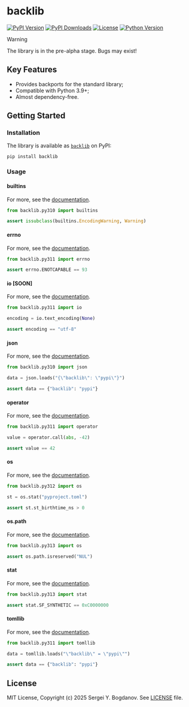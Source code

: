 # backlib

[![PyPI Version][shields/pypi/version]][pypi/homepage]
[![PyPI Downloads][shields/pypi/downloads]][pypi/homepage]
[![License][shields/pypi/license]][github/license]
[![Python Version][shields/python/version]][pypi/homepage]

> [!WARNING]
> The library is in the pre-alpha stage. Bugs may exist!

## Key Features

* Provides backports for the standard library;
* Compatible with Python 3.9+;
* Almost dependency-free.

## Getting Started

### Installation

The library is available as [`backlib`][pypi/homepage] on PyPI:

```shell
pip install backlib
```

### Usage

#### builtins

For more, see the [documentation][docs/all].

```python
from backlib.py310 import builtins

assert issubclass(builtins.EncodingWarning, Warning)
```

#### errno

For more, see the [documentation][docs/all].

```python
from backlib.py311 import errno

assert errno.ENOTCAPABLE == 93
```

#### io [SOON]

For more, see the [documentation][docs/all].

```python
from backlib.py311 import io

encoding = io.text_encoding(None)

assert encoding == "utf-8"
```

#### json

For more, see the [documentation][docs/all].

```python
from backlib.py310 import json

data = json.loads("{\"backlib\": \"pypi\"}")

assert data == {"backlib": "pypi"}
```

#### operator

For more, see the [documentation][docs/all].

```python
from backlib.py311 import operator

value = operator.call(abs, -42)

assert value == 42
```

#### os

For more, see the [documentation][docs/all].

```python
from backlib.py312 import os

st = os.stat("pyproject.toml")

assert st.st_birthtime_ns > 0
```

#### os.path

For more, see the [documentation][docs/all].

```python
from backlib.py313 import os

assert os.path.isreserved("NUL")
```

#### stat

For more, see the [documentation][docs/all].

```python
from backlib.py313 import stat

assert stat.SF_SYNTHETIC == 0xC0000000
```

#### tomllib

For more, see the [documentation][docs/all].

```python
from backlib.py311 import tomllib

data = tomllib.loads("\"backlib\" = \"pypi\"")

assert data == {"backlib": "pypi"}
```

## License

MIT License, Copyright (c) 2025 Sergei Y. Bogdanov. See [LICENSE][github/license] file.

<!-- --- --- --- --- --- --- --- --- --- --- --- --- --- --- --- --- --- --- --- --- --- --- --- -->

[docs/all]: https://backlib.readthedocs.io/en/latest/backports/index.html

[github/license]: https://github.com/syubogdanov/backlib/tree/main/LICENSE

[pypi/homepage]: https://pypi.org/project/backlib/

[shields/pypi/downloads]: https://img.shields.io/pypi/dm/backlib.svg?color=green
[shields/pypi/license]: https://img.shields.io/pypi/l/backlib.svg?color=green
[shields/pypi/version]: https://img.shields.io/pypi/v/backlib.svg?color=green
[shields/python/version]: https://img.shields.io/pypi/pyversions/backlib.svg?color=green
